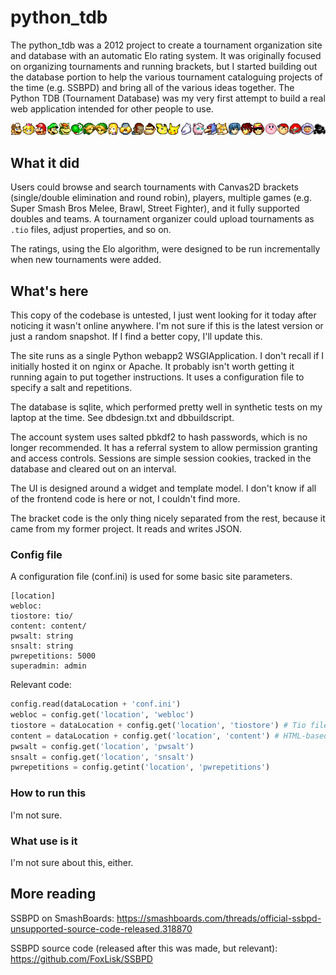 # python_tdb

The python_tdb was a 2012 project to create a tournament organization site and database with an automatic Elo rating system.
It was originally focused on organizing tournaments and running brackets, but I started building out the database portion
to help the various tournament cataloguing projects of the time (e.g. SSBPD) and bring all of the various ideas together.
The Python TDB (Tournament Database) was my very first attempt to build a real web application intended for other people to use.

![test](https://github.com/bluehexagons/python_tdb/blob/main/styles/meleesprites.png)

## What it did

Users could browse and search tournaments with Canvas2D brackets (single/double elimination and round robin), players,
multiple games (e.g. Super Smash Bros Melee, Brawl, Street Fighter), and it fully supported doubles and teams.
A tournament organizer could upload tournaments as `.tio` files, adjust properties, and so on.

The ratings, using the Elo algorithm, were designed to be run incrementally when new tournaments were added.

## What's here

This copy of the codebase is untested, I just went looking for it today after noticing it wasn't online anywhere.
I'm not sure if this is the latest version or just a random snapshot. If I find a better copy, I'll update this.

The site runs as a single Python webapp2 WSGIApplication. I don't recall if I initially hosted it on nginx or Apache.
It probably isn't worth getting it running again to put together instructions. It uses a configuration file to specify
a salt and repetitions.

The database is sqlite, which performed pretty well in synthetic tests on my laptop at the time.
See dbdesign.txt and dbbuildscript.

The account system uses salted pbkdf2 to hash passwords, which is no longer recommended. It has a referral system to allow
permission granting and access controls. Sessions are simple session cookies, tracked in the database and cleared out on an interval.

The UI is designed around a widget and template model. I don't know if all of the frontend code is here or not, I couldn't find more.

The bracket code is the only thing nicely separated from the rest, because it came from my former project. It reads and writes JSON.

### Config file

A configuration file (conf.ini) is used for some basic site parameters.

```
[location]
webloc: 
tiostore: tio/
content: content/
pwsalt: string
snsalt: string
pwrepetitions: 5000
superadmin: admin
```

Relevant code:
```python
config.read(dataLocation + 'conf.ini')
webloc = config.get('location', 'webloc')
tiostore = dataLocation + config.get('location', 'tiostore') # Tio files
content = dataLocation + config.get('location', 'content') # HTML-based templates
pwsalt = config.get('location', 'pwsalt')
snsalt = config.get('location', 'snsalt')
pwrepetitions = config.getint('location', 'pwrepetitions')
```

### How to run this

I'm not sure.

### What use is it

I'm not sure about this, either.

## More reading

SSBPD on SmashBoards: https://smashboards.com/threads/official-ssbpd-unsupported-source-code-released.318870

SSBPD source code (released after this was made, but relevant): https://github.com/FoxLisk/SSBPD
